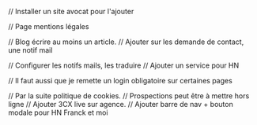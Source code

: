 // Installer un site avocat pour l'ajouter

// Page mentions légales

// Blog écrire au moins un article.
// Ajouter sur les demande de contact, une notif mail




// Configurer les notifs mails, les traduire
// Ajouter un service pour HN

// Il faut aussi que je remette un login obligatoire sur certaines pages

// Par la suite politique de cookies.
// Prospections peut être à mettre hors ligne
// Ajouter 3CX live sur agence.
// Ajouter barre de nav + bouton modale pour HN Franck et moi